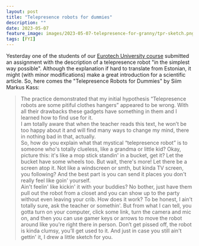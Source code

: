 ```yaml
---
layout: post
title: "Telepresence robots for dummies"
description: ""
date: 2023-05-07
feature_image: images/2023-05-07-telepresence-for-granny/tpr-sketch.png
tags: [FYI]
---
```


Yesterday one of the students of our [Eurotech University course](/documents/Enhancing-Social-Interaction-in-Education-and-Business-by-using-Telepresence-Robots-ICY0032.pdf) submitted an assignment with the description of a telepresence robot "in the simplest way possible". Although the explanation if hard to translate from Estonian, it might (with minor modifications) make a great introduction for a scientific article. So, here comes the "Telepresence Robots for Dummies" by Siim Markus Kass:

> The practice demonstrated that my initial hypothesis “Telepresence robots are some pitiful clothes hangers” appeared to be wrong. With all their drawbacks these gadgets have something in them and I learned how to find use for it.\
> I am totally aware that when the teacher reads this text, he won’t be too happy about it and will find many ways to change my mind, there in nothing bad in that, actually.\
> So, how do you explain what that mystical “telepresence robot” is to someone who's totally clueless, like a grandma or little kid? Okay, picture this: it's like a mop stick standin' in a bucket, get it? Let the bucket have some wheels too.  But wait, there's more! Let there be a screen atop it. Not like a windscreen or smth, but kinda TV screen, you following? And the best part is you can send it places you don't really feel like goin' yourself.\
> Ain't feelin' like kickin' it with your buddies?  No bother, just have them pull out the robot from a closet and you can show up to the party without even leaving your crib. How does it work? To be honest, I ain't totally sure, ask the teacher or somethin'.  But from what I can tell, you gotta turn on your computer, click some link, turn the camera and mic on, and then you can use gamer keys or arrows to move the robot around like you're right there in person. Don’t get pissed off, the robot is kinda clumsy, you’ll get used to it. And just in case you still ain't gettin' it, I drew a little sketch for you.